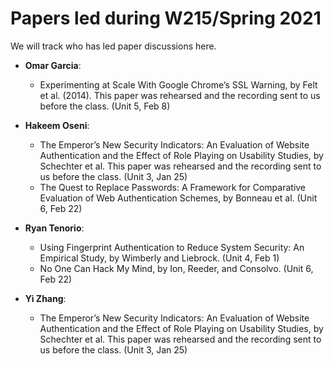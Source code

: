 # Papers led during W215/Spring 2021

We will track who has led paper discussions here.

* **Omar Garcia**:
  * Experimenting at Scale With Google Chrome’s SSL Warning, by Felt et al. (2014). This paper was rehearsed and the recording sent to us before the class. (Unit 5, Feb 8)

* **Hakeem Oseni**:
  * The Emperor’s New Security Indicators: An Evaluation of Website Authentication and the Effect of Role Playing on Usability Studies, by Schechter et al. This paper was rehearsed and the recording sent to us before the class. (Unit 3, Jan 25)
  * The Quest to Replace Passwords: A Framework for Comparative Evaluation of Web Authentication Schemes, by Bonneau et al. (Unit 6, Feb 22)

* **Ryan Tenorio**:
  * Using Fingerprint Authentication to Reduce System Security: An Empirical Study, by Wimberly and Liebrock. (Unit 4, Feb 1)
  * No One Can Hack My Mind, by Ion, Reeder, and Consolvo. (Unit 6, Feb 22)

* **Yi Zhang**:
  * The Emperor’s New Security Indicators: An Evaluation of Website Authentication and the Effect of Role Playing on Usability Studies, by Schechter et al. This paper was rehearsed and the recording sent to us before the class. (Unit 3, Jan 25)
